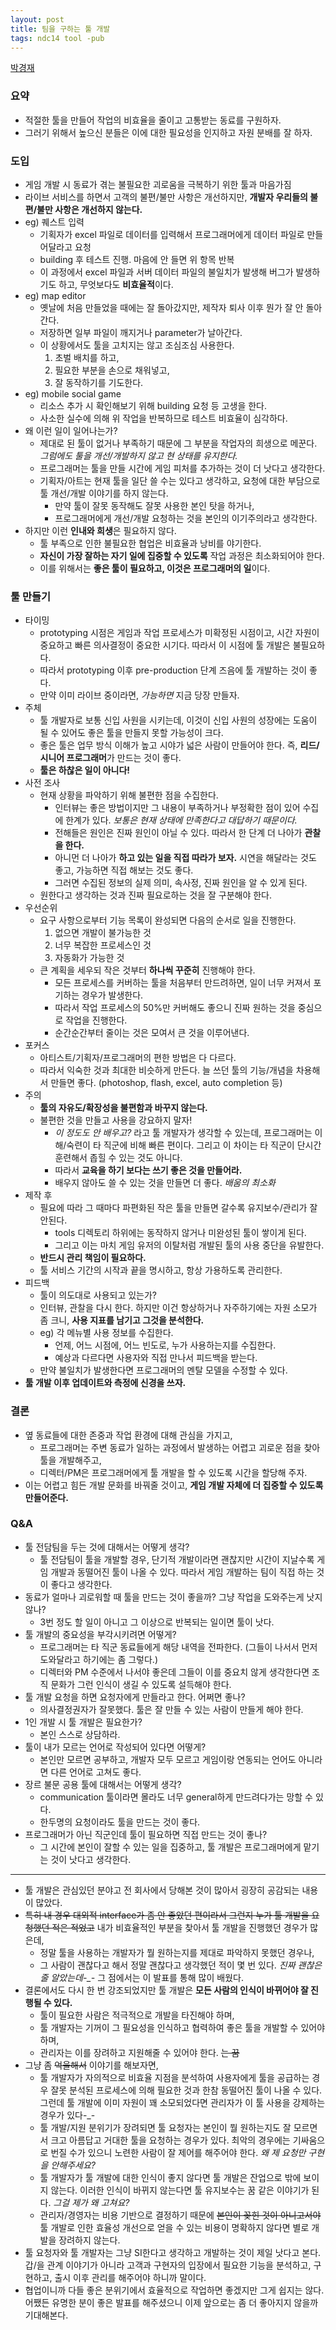 ```yaml
---
layout: post
title: 팀을 구하는 툴 개발
tags: ndc14 tool -pub
---
```


[박경재](http://kyungjaepark.com/)

### 요약 ###

* 적절한 툴을 만들어 작업의 비효율을 줄이고 고통받는 동료를 구원하자.
* 그러기 위해서 높으신 분들은 이에 대한 필요성을 인지하고 자원 분배를 잘 하자.

### 도입 ###

* 게임 개발 시 동료가 겪는 불필요한 괴로움을 극복하기 위한 툴과 마음가짐
* 라이브 서비스를 하면서 고객의 불편/불만 사항은 개선하지만, **개발자 우리들의 불편/불만 사항은 개선하지 않는다.**
* eg) 퀘스트 입력
	* 기획자가 excel 파일로 데이터를 입력해서 프로그래머에게 데이터 파일로 만들어달라고 요청
	* building 후 테스트 진행. 마음에 안 들면 위 항목 반복
	* 이 과정에서 excel 파일과 서버 데이터 파일의 불일치가 발생해 버그가 발생하기도 하고, 무엇보다도 **비효율적**이다.
* eg) map editor
	* 옛날에 처음 만들었을 때에는 잘 돌아갔지만, 제작자 퇴사 이후 뭔가 잘 안 돌아간다.
	* 저장하면 일부 파일이 깨지거나 parameter가 날아간다.
	* 이 상황에서도 툴을 고치지는 않고 조심조심 사용한다.
		1. 초벌 배치를 하고,
		2. 필요한 부분을 손으로 채워넣고,
		3. 잘 동작하기를 기도한다.
* eg) mobile social game
	* 리소스 추가 시 확인해보기 위해 building 요청 등 고생을 한다.
	* 사소한 실수에 의해 위 작업을 반복하므로 테스트 비효율이 심각하다.
* 왜 이런 일이 일어나는가?
	* 제대로 된 툴이 없거나 부족하기 때문에 그 부분을 작업자의 희생으로 메꾼다. *그럼에도 툴을 개선/개발하지 않고 현 상태를 유지한다.*
	* 프로그래머는 툴을 만들 시간에 게임 피처를 추가하는 것이 더 낫다고 생각한다.
	* 기획자/아트는 현재 툴을 일단 쓸 수는 있다고 생각하고, 요청에 대한 부담으로 툴 개선/개발 이야기를 하지 않는다.
		* 만약 툴이 잘못 동작해도 잘못 사용한 본인 탓을 하거나,
		* 프로그래머에게 개선/개발 요청하는 것을 본인의 이기주의라고 생각한다.
* 하지만 이런 **인내와 희생**은 필요하지 않다.
	* 툴 부족으로 인한 불필요한 협업은 비효율과 낭비를 야기한다.
	* **자신이 가장 잘하는 자기 일에 집중할 수 있도록** 작업 과정은 최소화되어야 한다.
	* 이를 위해서는 **좋은 툴이 필요하고, 이것은 프로그래머의 일**이다.

### 툴 만들기 ###

* 타이밍
	* prototyping 시점은 게임과 작업 프로세스가 미확정된 시점이고, 시간 자원이 중요하고 빠른 의사결정이 중요한 시기다. 따라서 이 시점에 툴 개발은 불필요하다.
	* 따라서 prototyping 이후 pre-production 단계 즈음에 툴 개발하는 것이 좋다.
	* 만약 이미 라이브 중이라면, *가능하면* 지금 당장 만들자.
* 주체
	* 툴 개발자로 보통 신입 사원을 시키는데, 이것이 신입 사원의 성장에는 도움이 될 수 있어도 좋은 툴을 만들지 못할 가능성이 크다.
	* 좋은 툴은 업무 방식 이해가 높고 시야가 넓은 사람이 만들어야 한다. 즉, **리드/시니어 프로그래머**가 만드는 것이 좋다.
	* **툴은 하찮은 일이 아니다!**
* 사전 조사
	* 현재 상황을 파악하기 위해 불편한 점을 수집한다.
		* 인터뷰는 좋은 방법이지만 그 내용이 부족하거나 부정확한 점이 있어 수집에 한계가 있다. *보통은 현재 상태에 만족한다고 대답하기 때문이다.*
		* 전해들은 원인은 진짜 원인이 아닐 수 있다. 따라서 한 단계 더 나아가 **관찰을 한다.**
		* 아니먼 더 나아가 **하고 있는 일을 직접 따라가 보자.** 시연을 해달라는 것도 좋고, 가능하면 직접 해보는 것도 좋다.
		* 그러면 수집된 정보의 실제 의미, 속사정, 진짜 원인을 알 수 있게 된다.
	* 원한다고 생각하는 것과 진짜 필요로하는 것을 잘 구분해야 한다.
* 우선순위
	* 요구 사항으로부터 기능 목록이 완성되면 다음의 순서로 일을 진행한다.
		1. 없으면 개발이 불가능한 것
		2. 너무 복잡한 프로세스인 것
		3. 자동화가 가능한 것
	* 큰 계획을 세우되 작은 것부터 **하나씩 꾸준히** 진행해야 한다.
		* 모든 프로세스를 커버하는 툴을 처음부터 만드려하면, 일이 너무 커져서 포기하는 경우가 발생한다.
		* 따라서 작업 프로세스의 50%만 커버해도 좋으니 진짜 원하는 것을 중심으로 작업을 진행한다.
		* 순간순간부터 줄이는 것은 모여서 큰 것을 이루어낸다.
* 포커스
	* 아티스트/기획자/프로그래머의 편한 방법은 다 다르다.
	* 따라서 익숙한 것과 최대한 비슷하게 만든다. 늘 쓰던 툴의 기능/개념을 차용해서 만들면 좋다. (photoshop, flash, excel, auto completion 등)
* 주의
	* **툴의 자유도/확장성을 불편함과 바꾸지 않는다.**
	* 불편한 것을 만들고 사용을 강요하지 말자!
		* *이 정도도 안 배우고?* 라고 툴 개발자가 생각할 수 있는데, 프로그래머는 이해/숙련이 타 직군에 비해 빠른 편이다. 그리고 이 차이는 타 직군이 단시간 훈련해서 좁힐 수 있는 것도 아니다.
		* 따라서 **교육을 하기 보다는 쓰기 좋은 것을 만들어라.**
		* 배우지 않아도 쓸 수 있는 것을 만들면 더 좋다. *배움의 최소화*
* 제작 후
	* 필요에 따라 그 때마다 파편화된 작은 툴을 만들면 갈수록 유지보수/관리가 잘 안된다.
		* tools 디렉토리 하위에는 동작하지 않거나 미완성된 툴이 쌓이게 된다.
		* 그리고 이는 마치 게임 유저의 이탈처럼 개발된 툴의 사용 중단을 유발한다.
	* **반드시 관리 책임이 필요하다.**
	* 툴 서비스 기간의 시작과 끝을 명시하고, 항상 가용하도록 관리한다.
* 피드백
	* 툴이 의도대로 사용되고 있는가?
	* 인터뷰, 관찰을 다시 한다. 하지만 이건 항상하거나 자주하기에는 자원 소모가 좀 크니, **사용 지표를 남기고 그것을 분석한다.**
	* eg) 각 메뉴별 사용 정보를 수집한다.
		* 언제, 어느 시점에, 어느 빈도로, 누가 사용하는지를 수집한다.
		* 예상과 다르다면 사용자와 직접 만나서 피드백을 받는다.
	* 만약 불일치가 발생한다면 프로그래머의 멘탈 모델을 수정할 수 있다.
* **툴 개발 이후 업데이트와 측정에 신경을 쓰자.**

### 결론 ###

* 옆 동료들에 대한 존중과 작업 환경에 대해 관심을 가지고,
	* 프로그래머는 주변 동료가 일하는 과정에서 발생하는 어렵고 괴로운 점을 찾아 툴을 개발해주고,
	* 디렉터/PM은 프로그래머에게 툴 개발을 할 수 있도록 시간을 할당해 주자.
* 이는 어렵고 힘든 개발 문화를 바꿔줄 것이고, **게임 개발 자체에 더 집중할 수 있도록 만들어준다.**

### Q&amp;A ###

* 툴 전담팀을 두는 것에 대해서는 어떻게 생각?
	* 툴 전담팀이 툴을 개발할 경우, 단기적 개발이라면 괜찮지만 시간이 지날수록 게임 개발과 동떨어진 툴이 나올 수 있다. 따라서 게임 개발하는 팀이 직접 하는 것이 좋다고 생각한다.
* 동료가 얼마나 괴로워할 때 툴을 만드는 것이 좋을까? 그냥 작업을 도와주는게 낫지 않나?
	* 3번 정도 할 일이 아니고 그 이상으로 반복되는 일이면 툴이 낫다.
* 툴 개발의 중요성을 부각시키려면 어떻게?
	* 프로그래머는 타 직군 동료들에게 해당 내역을 전파한다. (그들이 나서서 먼저 도와달라고 하기에는 좀 그렇다.)
	* 디렉터와 PM 수준에서 나서야 좋은데 그들이 이를 중요치 않게 생각한다면 조직 문화가 그런 인식이 생길 수 있도록 설득해야 한다.
* 툴 개발 요청을 하면 요청자에게 만들라고 한다. 어쩌면 좋나?
	* 의사결정권자가 잘못했다. 툴은 잘 만들 수 있는 사람이 만들게 해야 한다.
* 1인 개발 시 툴 개발은 필요한가?
	* 본인 스스로 상담하라.
* 툴이 내가 모르는 언어로 작성되어 있다면 어떻게?
	* 본인만 모르면 공부하고, 개발자 모두 모르고 게임이랑 연동되는 언어도 아니라면 다른 언어로 고쳐도 좋다.
* 장르 불문 공용 툴에 대해서는 어떻게 생각?
	* communication 툴이라면 몰라도 너무 general하게 만드려다가는 망할 수 있다.
	* 한두명의 요청이라도 툴을 만드는 것이 좋다.
* 프로그래머가 아닌 직군인데 툴이 필요하면 직접 만드는 것이 좋나?
	* 그 시간에 본인이 잘할 수 있는 일을 집중하고, 툴 개발은 프로그래머에게 맡기는 것이 낫다고 생각한다.

----------

* 툴 개발은 관심있던 분야고 전 회사에서 당해본 것이 많아서 굉장히 공감되는 내용이 많았다.
* ~~특히 내 경우 대외적 interface가 좀 안 좋았던 편이라서 그런지 누가 툴 개발을 요청했던 적은 적었고~~ 내가 비효율적인 부분을 찾아서 툴 개발을 진행했던 경우가 많은데,
	* 정말 툴을 사용하는 개발자가 뭘 원하는지를 제대로 파악하지 못했던 경우나,
	* 그 사람이 괜찮다고 해서 정말 괜찮다고 생각했던 적이 몇 번 있다. *진짜 괜찮은 줄 알았는데-_-* 그 점에서는 이 발표를 통해 많이 배웠다.
* 결론에서도 다시 한 번 강조되었지만 툴 개발은 **모든 사람의 인식이 바뀌어야 잘 진행될 수 있다.**
	* 툴이 필요한 사람은 적극적으로 개발을 타진해야 하며,
	* 툴 개발자는 기꺼이 그 필요성을 인식하고 협력하여 좋은 툴을 개발할 수 있어야 하며,
	* 관리자는 이를 장려하고 지원해줄 수 있어야 한다. ~~는 꿈~~
* 그냥 좀 ~~억울해서~~ 이야기를 해보자면,
	* 툴 개발자가 자의적으로 비효율 지점을 분석하여 사용자에게 툴을 공급하는 경우 잘못 분석된 프로세스에 의해 필요한 것과 한참 동떨어진 툴이 나올 수 있다. 그런데 툴 개발에 이미 자원이 꽤 소모되었다면 관리자가 이 툴 사용을 강제하는 경우가 있다-_-
	* 툴 개발/지원 분위기가 장려되면 툴 요청자는 본인이 뭘 원하는지도 잘 모르면서 크고 아름답고 거대한 툴을 요청하는 경우가 있다. 최악의 경우에는 기싸움으로 번질 수가 있으니 노련한 사람이 잘 제어를 해주어야 한다. *왜 제 요청만 구현을 안해주세요?*
	* 툴 개발자가 툴 개발에 대한 인식이 좋지 않다면 툴 개발은 잔업으로 밖에 보이지 않는다. 이러한 인식이 바뀌지 않는다면 툴 유지보수는 꿈 같은 이야기가 된다. *그걸 제가 왜 고쳐요?*
	* 관리자/경영자는 비용 기반으로 결정하기 때문에 ~~본인이 꽂힌 것이 아니고서야~~ 툴 개발로 인한 효율성 개선으로 얻을 수 있는 비용이 명확하지 않다면 별로 개발을 장려하지 않는다.
* 툴 요청자와 툴 개발자는 그냥 SI한다고 생각하고 개발하는 것이 제일 낫다고 본다. 갑/을 관계 이야기가 아니라 고객과 구현자의 입장에서 필요한 기능을 분석하고, 구현하고, 출시 이후 관리를 해주어야 하니까 말이다.
* 협업이니까 다들 좋은 분위기에서 효율적으로 작업하면 좋겠지만 그게 쉽지는 않다. 어쨌든 유명한 분이 좋은 발표를 해주셨으니 이제 앞으로는 좀 더 좋아지지 않을까 기대해본다.
